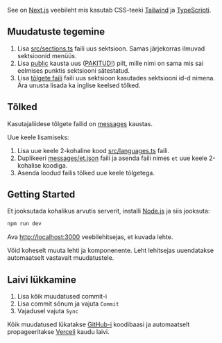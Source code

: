 See on [Next.js](https://nextjs.org) veebileht mis kasutab CSS-teeki [Tailwind](https://tailwindcss.com) ja [TypeScripti](https://www.typescriptlang.org).

## Muudatuste tegemine
1. Lisa [src/sections.ts](./src/sections.ts) faili uus sektsioon. Samas järjekorras ilmuvad sektsioonid menüüs.
2. Lisa [public](./public/) kausta uus ([PAKITUD!](https://squoosh.app/)) pilt, mille nimi on sama mis sai eelmises punktis sektsiooni sätestatud.
3. Lisa [tõlgete faili](./messages/et.json) faili uus sektsioon kasutades sektsiooni id-d nimena. Ära unusta lisada ka inglise keelsed tõlked.

## Tõlked
Kasutajaliidese tõlgete failid on [messages](./messages) kaustas.

Uue keele lisamiseks:
1) Lisa uue keele 2-kohaline kood [src/languages.ts](./src/languages.ts) faili.
2) Duplikeeri [messages/et.json](./messages/et.json) faili ja asenda faili nimes `et` uue keele 2-kohalise koodiga.
3) Asenda loodud failis tõlked uue keele tõlgetega.

## Getting Started
Et jooksutada kohalikus arvutis serverit, installi [Node.js](https://nodejs.org/en/download) ja siis jooksuta:

```bash
npm run dev
```

Ava [http://localhost:3000](http://localhost:3000) veebilehitsejas, et kuvada lehte.

Võid koheselt muuta lehti ja komponenente. Leht lehitsejas uuendatakse automaatselt vastavalt muudatustele.

## Laivi lükkamine

1. Lisa kõik muudatused commit-i
2. Lisa commit sõnum ja vajuta `Commit`
3. Vajadusel vajuta `Sync`

Kõik muudatused lükatakse [GitHub-i](https://github.com/) koodibaasi ja automaatselt propageeritakse [Verceli](https://vercel.com/) kaudu laivi.

